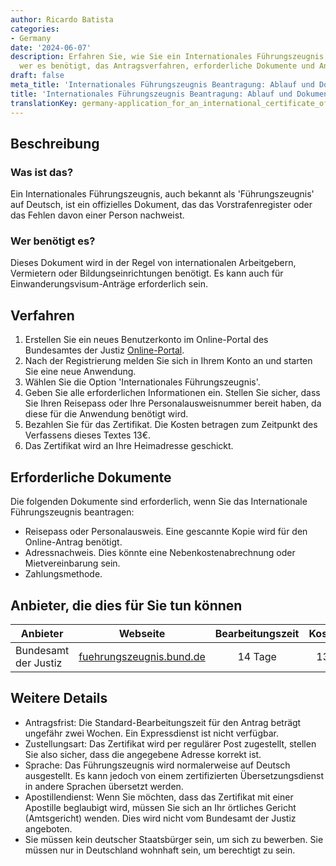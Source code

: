 ```yaml
---
author: Ricardo Batista
categories:
- Germany
date: '2024-06-07'
description: Erfahren Sie, wie Sie ein Internationales Führungszeugnis beantragen,
  wer es benötigt, das Antragsverfahren, erforderliche Dokumente und Anbieterinformationen.
draft: false
meta_title: 'Internationales Führungszeugnis Beantragung: Ablauf und Dokumente'
title: 'Internationales Führungszeugnis Beantragung: Ablauf und Dokumente'
translationKey: germany-application_for_an_international_certificate_of_conduct
---
```



## Beschreibung
### Was ist das?
Ein Internationales Führungszeugnis, auch bekannt als 'Führungszeugnis' auf Deutsch, ist ein offizielles Dokument, das das Vorstrafenregister oder das Fehlen davon einer Person nachweist.

### Wer benötigt es?
Dieses Dokument wird in der Regel von internationalen Arbeitgebern, Vermietern oder Bildungseinrichtungen benötigt. Es kann auch für Einwanderungsvisum-Anträge erforderlich sein.

## Verfahren
1. Erstellen Sie ein neues Benutzerkonto im Online-Portal des Bundesamtes der Justiz [Online-Portal](https://www.fuehrungszeugnis.bund.de).
2. Nach der Registrierung melden Sie sich in Ihrem Konto an und starten Sie eine neue Anwendung.
3. Wählen Sie die Option 'Internationales Führungszeugnis'.
4. Geben Sie alle erforderlichen Informationen ein. Stellen Sie sicher, dass Sie Ihren Reisepass oder Ihre Personalausweisnummer bereit haben, da diese für die Anwendung benötigt wird.
5. Bezahlen Sie für das Zertifikat. Die Kosten betragen zum Zeitpunkt des Verfassens dieses Textes 13€.
6. Das Zertifikat wird an Ihre Heimadresse geschickt.

## Erforderliche Dokumente
Die folgenden Dokumente sind erforderlich, wenn Sie das Internationale Führungszeugnis beantragen:

- Reisepass oder Personalausweis. Eine gescannte Kopie wird für den Online-Antrag benötigt.
- Adressnachweis. Dies könnte eine Nebenkostenabrechnung oder Mietvereinbarung sein.
- Zahlungsmethode.

## Anbieter, die dies für Sie tun können

| Anbieter        |      Webseite           |     Bearbeitungszeit       |       Kosten     |
| --------------  | ---------------        |  :-------------:    | :-------------:|
| Bundesamt der Justiz | [fuehrungszeugnis.bund.de](https://www.fuehrungszeugnis.bund.de) | 14 Tage | 13€|

## Weitere Details
- Antragsfrist: Die Standard-Bearbeitungszeit für den Antrag beträgt ungefähr zwei Wochen. Ein Expressdienst ist nicht verfügbar.
- Zustellungsart: Das Zertifikat wird per regulärer Post zugestellt, stellen Sie also sicher, dass die angegebene Adresse korrekt ist.
- Sprache: Das Führungszeugnis wird normalerweise auf Deutsch ausgestellt. Es kann jedoch von einem zertifizierten Übersetzungsdienst in andere Sprachen übersetzt werden.
- Apostillendienst: Wenn Sie möchten, dass das Zertifikat mit einer Apostille beglaubigt wird, müssen Sie sich an Ihr örtliches Gericht (Amtsgericht) wenden. Dies wird nicht vom Bundesamt der Justiz angeboten.
- Sie müssen kein deutscher Staatsbürger sein, um sich zu bewerben. Sie müssen nur in Deutschland wohnhaft sein, um berechtigt zu sein.